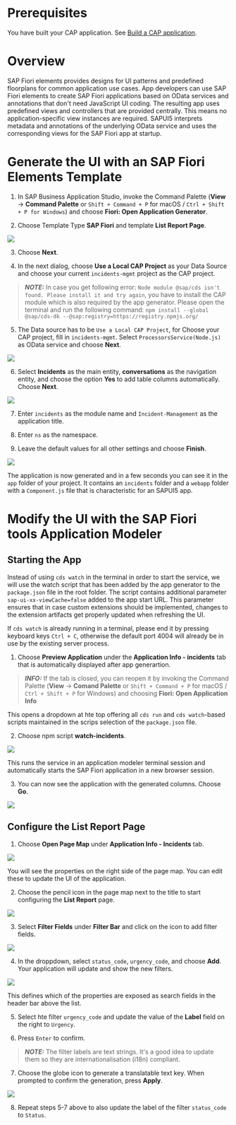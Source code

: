 # Prerequisites

You have built your CAP application. See [Build a CAP application](Build_a_CAP_Application.md).

# Overview

SAP Fiori elements provides designs for UI patterns and predefined floorplans for common 
application use cases. App developers can use SAP Fiori elements to create SAP Fiori 
applications based on OData services and annotations that don't need JavaScript UI coding. 
The resulting app uses predefined views and controllers that are provided centrally. 
This means no application-specific view instances are required. SAPUI5 interprets metadata 
and annotations of the underlying OData service and uses the corresponding views for the SAP Fiori app at startup.

# Generate the UI with an SAP Fiori Elements Template

1. In SAP Business Application Studio, invoke the Command Palette
(**View** &rarr; **Command Palette** or `Shift + Command + P` for macOS / `Ctrl + Shift + P for Windows`) and choose **Fiori: Open Application Generator**.

2. Choose Template Type **SAP Fiori** and template **List Report Page**.

![](../docs/pictures/SAP_Fiori_Template.png)

3. Choose **Next**.

4. In the next dialog, choose **Use a Local CAP Project** as your Data Source and choose your current `incidents-mgmt` project as the CAP project.

> **_NOTE:_** In case you get following error: `Node module @sap/cds isn't found. Please install it and try again`, you have to install the CAP module which is also required by the app generator.
> Please open the terminal and run the following command: ```npm install --global @sap/cds-dk --@sap:registry=https://registry.npmjs.org/```

5. The Data source has to be `Use a Local CAP Project`, for Choose your CAP project, fill in `incidents-mgmt`. Select `ProcessorsService(Node.js)` as OData service and choose **Next**.

![](../docs/pictures/SAP_Fiori_Data_Source_1.png)

6. Select **Incidents** as the main entity, **conversations** as the navigation entity, and choose the option **Yes** to add table columns automatically. Choose **Next**.

![](../docs/pictures/SAP_Fiori_Data_Source_2.png)

7. Enter `incidents` as the module name and `Incident-Management` as the application title.

8. Enter `ns` as the namespace.

9. Leave the default values for all other settings and choose **Finish**.

![](../docs/pictures/SAP_Fiori_Data_Source_3.png)

The application is now generated and in a few seconds you can see it in the `app` folder of your project. 
It contains an `incidents` folder and a `webapp` folder with a `Component.js` file that is characteristic for an SAPUI5 app.

# Modify the UI with the SAP Fiori tools Application Modeler

## Starting the App

Instead of using `cds watch` in the terminal in order to start the service, we will use the watch script that has been added by the app generator 
to the `package.json` file in the root folder. The script contains additional parameter `sap-ui-xx-viewCache=false` added to the app start URL. 
This parameter ensures that in case custom extensions should be implemented, changes to the extension artifacts get properly updated when refreshing the UI.

If `cds watch` is already running in a terminal, please end it by pressing keyboard keys `Ctrl + C`, otherwise the default port 4004 will already be in use by the existing server process.

1. Choose **Preview Application** under the **Application Info - incidents** tab that is automatically displayed after app generartion.

> **_INFO:_** If the tab is closed, you can reopen it by invoking the Command Palette (**View** &rarr; **Comand Palette** or `Shift + Command + P` for macOS / `Ctrl + Shift + P` for Windows) and choosing
> **Fiori: Open Application Info**

This opens a dropdown at hte top offering all `cds run` and `cds watch`-based scripts maintained in the scrips selection of the `package.json` file.

2. Choose npm script **watch-incidents**.

![](../docs/pictures/NPM_Script.png)

This runs the service in an application modeler terminal session and automatically starts the SAP Fiori application in a new browser session.

3. You can now see the application with the generated columns. Choose **Go**.

![](../docs/pictures/NPM_Script_2.png)

## Configure the List Report Page

1. Choose **Open Page Map** under **Application Info - Incidents** tab.

![](../docs/pictures/Configure_List_Report_1.png)

You will see the properties on the right side of the page map. You can edit these to update the UI of the application.

2. Choose the pencil icon in the page map next to the title to start configuring the **List Report** page.

![](../docs/pictures/Configure_List_Report_2.png)

3. Select **Filter Fields** under **Filter Bar** and click on the icon to add filter fields.

![](../docs/pictures/Configure_List_Report_3.png)

4. In the droppdown, select `status_code`, `urgency_code`, and choose **Add**. Your application will update and show the new filters.

![](../docs/pictures/Configure_List_Report_4.png)

This defines which of the properties are exposed as search fields in the header bar above the list.

5. Select hte filter `urgency_code` and update the value of the **Label** field on the right to `Urgency`.

6. Press `Enter` to confirm.

> **_NOTE:_** The filter labels are text strings. It's a good idea to update them so they are internationalisation (i18n) compliant.

7. Choose the globe icon to generate a translatable text key. When prompted to confirm the generation, press **Apply**.

![](../docs/pictures/Configure_List_Report_4.png)

8. Repeat steps 5-7 above to also update the label of the filter `status_code` to `Status`.




